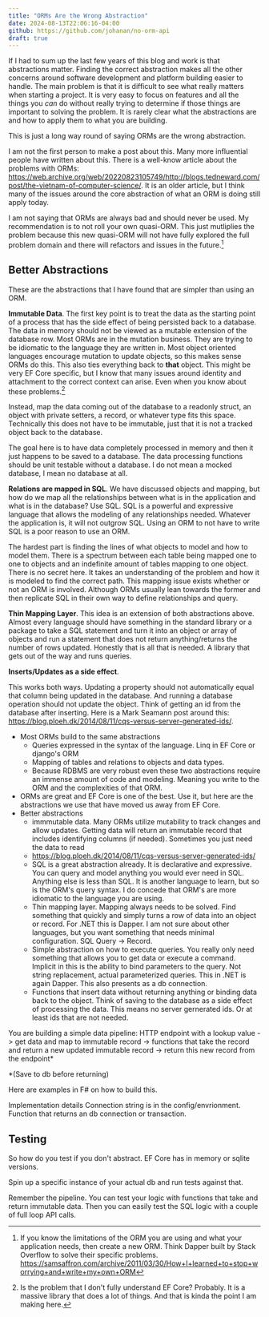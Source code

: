 ```yaml
---
title: "ORMs Are the Wrong Abstraction"
date: 2024-08-13T22:06:16-04:00
github: https://github.com/johanan/no-orm-api
draft: true
---
```


If I had to sum up the last few years of this blog and work is that abstractions matter. Finding the correct abstraction makes all the other concerns around software development and platform building easier to handle. The main problem is that it is difficult to see what really matters when starting a project. It is very easy to focus on features and all the things you *can* do without really trying to determine if those things are important to solving the problem. It is rarely clear what the abstractions are and how to apply them to what you are building.

This is just a long way round of saying ORMs are the wrong abstraction. 

I am not the first person to make a post about this. Many more influential people have written about this. There is a well-know article about the problems with ORMs: https://web.archive.org/web/20220823105749/http://blogs.tedneward.com/post/the-vietnam-of-computer-science/. It is an older article, but I think many of the issues around the core abstraction of what an ORM is doing still apply today.

I am not saying that ORMs are always bad and should never be used. My recommendation is to not roll your own quasi-ORM. This just mutliplies the problem because this new quasi-ORM will not have fully explored the full problem domain and there will refactors and issues in the future.[^1] 

## Better Abstractions
These are the abstractions that I have found that are simpler than using an ORM.

**Immutable Data**. The first key point is to treat the data as the starting point of a process that has the side effect of being persisted back to a database. The data in memory should not be viewed as a mutable extension of the database row. Most ORMs are in the mutation business. They are trying to be idiomatic to the language they are written in. Most object oriented languages encourage mutation to update objects, so this makes sense ORMs do this. This also ties everything back to **that** object. This might be very EF Core specific, but I know that many issues around identity and attachment to the correct context can arise. Even when you know about these problems.[^2]

Instead, map the data coming out of the database to a readonly struct, an object with private setters, a record, or whatever type fits this space. Technically this does not have to be immutable, just that it is not a tracked object back to the database. 

The goal here is to have data completely processed in memory and then it just happens to be saved to a database. The data processing functions should be unit testable without a database. I do not mean a mocked database, I mean no database at all. 

**Relations are mapped in SQL**. We have discussed objects and mapping, but how do we map all the relationships between what is in the application and what is in the database? Use SQL. SQL is a powerful and expressive language that allows the modeling of any relationships needed. Whatever the application is, it will not outgrow SQL. Using an ORM to not have to write SQL is a poor reason to use an ORM.

The hardest part is finding the lines of what objects to model and how to model them. There is a spectrum between each table being mapped one to one to objects and an indefinite amount of tables mapping to one object. There is no secret here. It takes an understanding of the problem and how it is modeled to find the correct path. This mapping issue exists whether or not an ORM is involved. Although ORMs usually lean towards the former and then replicate SQL in their own way to define relationships and query.

**Thin Mapping Layer**. This idea is an extension of both abstractions above. Almost every language should have something in the standard library or a package to take a SQL statement and turn it into an object or array of objects and run a statement that does not return anything/returns the number of rows updated. Honestly that is all that is needed. A library that gets out of the way and runs queries.

**Inserts/Updates as a side effect**.

This works both ways. Updating a property should not automatically equal that column being updated in the database. And running a database operation should not update the object. Think of getting an id from the database after inserting. Here is a Mark Seamann post around this: https://blog.ploeh.dk/2014/08/11/cqs-versus-server-generated-ids/.





- Most ORMs build to the same abstractions
    - Queries expressed in the syntax of the language. Linq in EF Core or django's ORM
    - Mapping of tables and relations to objects and data types.
    - Because RDBMS are very robust even these two abstractions require an immense amount of code and modeling. Meaning you write to the ORM and the complexities of that ORM.
- ORMs are great and EF Core is one of the best. Use it, but here are the abstractions we use that have moved us away from EF Core.
- Better abstractions
    - immmutable data. Many ORMs utilize mutability to track changes and allow updates. Getting data will return an immutable record that includes identifying columns (if needed). Sometimes you just need the data to read
    - https://blog.ploeh.dk/2014/08/11/cqs-versus-server-generated-ids/
    - SQL is a great abstraction already. It is declarative and expressive. You can query and model anything you would ever need in SQL. Anything else is less than SQL. It is another language to learn, but so is the ORM's query syntax. I do concede that ORM's are more idiomatic to the language you are using.
    - Thin mapping layer. Mapping always needs to be solved. Find something that quickly and simply turns a row of data into an object or record. For .NET this is Dapper. I am not sure about other languages, but you want something that needs minimal configuration. SQL Query -> Record.
    - Simple abstraction on how to execute queries. You really only need something that allows you to get data or execute a command. Implicit in this is the ability to bind parameters to the query. Not string replacement, actual parameterized queries. This in .NET is again Dapper. This also presents as a db connection.
    - Functions that insert data without returning anything or binding data back to the object. Think of saving to the database as a side effect of processing the data. This means no server gernerated ids. Or at least ids that are not needed.

You are building a simple data pipeline:
HTTP endpoint with a lookup value -> get data and map to immutable record -> functions that take the record and return a new updated immutable record -> return this new record from the endpoint*

*(Save to db before returning)

Here are examples in F# on how to build this.

Implementation details
Connection string is in the config/envrionment. Function that returns an db connection or transaction.

## Testing
So how do you test if you don't abstract.  EF Core has in memory or sqlite versions. 

Spin up a specific instance of your actual db and run tests against that. 

Remember the pipeline. You can test your logic with functions that take and return immutable data. Then you can easily test the SQL logic with a couple of full loop API calls.

[^1]: If you know the limitations of the ORM you are using and what your application needs, then create a new ORM. Think Dapper built by Stack Overflow to solve their specific problems. https://samsaffron.com/archive/2011/03/30/How+I+learned+to+stop+worrying+and+write+my+own+ORM
[^2]: Is the problem that I don't fully understand EF Core? Probably. It is a massive library that does a lot of things. And that is kinda the point I am making here.